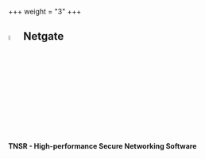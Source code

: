 +++
weight = "3"
+++

## <img src="/img/netgate.png" width=5% > Netgate
#### TNSR - High-performance Secure Networking Software

